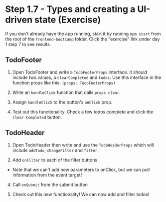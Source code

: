 # Step 1.7 - Types and creating a UI-driven state (Exercise)

If you don't already have the app running, start it by running `npm start` from the root of the `frontend-bootcamp` folder. Click the "exercise" link under day 1 step 7 to see results.

## TodoFooter

1. Open TodoFooter and write a `TodoFooterProps` interface. It should include two values, a `clearCompleted` and `todos`. Use this interface in the function props like this: `(props: TodoFooterProps)`

2. Write an `handleClick` function that calls `props.clear`.

3. Assign `handleClick` to the button's `onClick` prop.

4. Test out this functionality. Check a few todos complete and click the `Clear Completed` button.

## TodoHeader

1. Open TodoHeader then write and use the `TodoHeaderProps` which will include `addTodo`, `changeFilter` and `filter`.

2. Add `onFilter` to each of the filter buttons

- Note that we can't add new parameters to onClick, but we can pull information from the event target!

4. Call `onSubmit` from the submit button

5. Check out this new functionality! We can now add and filter todos!
